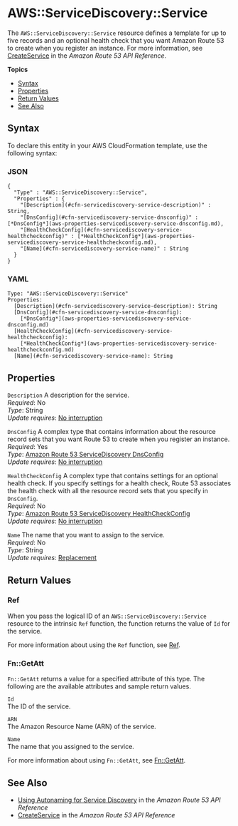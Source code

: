 # AWS::ServiceDiscovery::Service<a name="aws-resource-servicediscovery-service"></a>

The `AWS::ServiceDiscovery::Service` resource defines a template for up to five records and an optional health check that you want Amazon Route 53 to create when you register an instance\. For more information, see [CreateService](http://docs.aws.amazon.com/Route53/latest/APIReference/API_autonaming_CreateService.html) in the *Amazon Route 53 API Reference*\.

**Topics**
+ [Syntax](#aws-resource-servicediscovery-service-syntax)
+ [Properties](#aws-resource-servicediscovery-service-properties)
+ [Return Values](#aws-resource-servicediscovery-service-returnvalues)
+ [See Also](#aws-resource-servicediscovery-service-seealso)

## Syntax<a name="aws-resource-servicediscovery-service-syntax"></a>

To declare this entity in your AWS CloudFormation template, use the following syntax:

### JSON<a name="aws-resource-servicediscovery-service-syntax.json"></a>

```
{
  "Type" : "AWS::ServiceDiscovery::Service",
  "Properties" : {
    "[Description](#cfn-servicediscovery-service-description)" : String,
    "[DnsConfig](#cfn-servicediscovery-service-dnsconfig)" : [*DnsConfig*](aws-properties-servicediscovery-service-dnsconfig.md),
    "[HealthCheckConfig](#cfn-servicediscovery-service-healthcheckconfig)" : [*HealthCheckConfig*](aws-properties-servicediscovery-service-healthcheckconfig.md),
    "[Name](#cfn-servicediscovery-service-name)" : String
  }
}
```

### YAML<a name="aws-resource-servicediscovery-service-syntax.yaml"></a>

```
Type: "AWS::ServiceDiscovery::Service"
Properties:
  [Description](#cfn-servicediscovery-service-description): String
  [DnsConfig](#cfn-servicediscovery-service-dnsconfig): 
    [*DnsConfig*](aws-properties-servicediscovery-service-dnsconfig.md)
  [HealthCheckConfig](#cfn-servicediscovery-service-healthcheckconfig): 
    [*HealthCheckConfig*](aws-properties-servicediscovery-service-healthcheckconfig.md)
  [Name](#cfn-servicediscovery-service-name): String
```

## Properties<a name="aws-resource-servicediscovery-service-properties"></a>

`Description`  <a name="cfn-servicediscovery-service-description"></a>
A description for the service\.  
*Required*: No  
*Type*: String  
*Update requires*: [No interruption](using-cfn-updating-stacks-update-behaviors.md#update-no-interrupt)

`DnsConfig`  <a name="cfn-servicediscovery-service-dnsconfig"></a>
A complex type that contains information about the resource record sets that you want Route 53 to create when you register an instance\.   
*Required*: Yes  
*Type*: [Amazon Route 53 ServiceDiscovery DnsConfig](aws-properties-servicediscovery-service-dnsconfig.md)  
*Update requires*: [No interruption](using-cfn-updating-stacks-update-behaviors.md#update-no-interrupt)

`HealthCheckConfig`  <a name="cfn-servicediscovery-service-healthcheckconfig"></a>
A complex type that contains settings for an optional health check\. If you specify settings for a health check, Route 53 associates the health check with all the resource record sets that you specify in `DnsConfig`\.  
*Required*: No  
*Type*: [Amazon Route 53 ServiceDiscovery HealthCheckConfig](aws-properties-servicediscovery-service-healthcheckconfig.md)  
*Update requires*: [No interruption](using-cfn-updating-stacks-update-behaviors.md#update-no-interrupt)

`Name`  <a name="cfn-servicediscovery-service-name"></a>
The name that you want to assign to the service\.  
*Required*: No  
*Type*: String  
*Update requires*: [Replacement](using-cfn-updating-stacks-update-behaviors.md#update-replacement)

## Return Values<a name="aws-resource-servicediscovery-service-returnvalues"></a>

### Ref<a name="aws-resource-servicediscovery-service-ref"></a>

When you pass the logical ID of an `AWS::ServiceDiscovery::Service` resource to the intrinsic `Ref` function, the function returns the value of `Id` for the service\.

For more information about using the `Ref` function, see [Ref](intrinsic-function-reference-ref.md)\.

### Fn::GetAtt<a name="aws-resource-servicediscovery-service-getatt"></a>

 `Fn::GetAtt` returns a value for a specified attribute of this type\. The following are the available attributes and sample return values\.

`Id`  
The ID of the service\.

`ARN`  
The Amazon Resource Name \(ARN\) of the service\.

`Name`  
The name that you assigned to the service\.

For more information about using `Fn::GetAtt`, see [Fn::GetAtt](intrinsic-function-reference-getatt.md)\.

## See Also<a name="aws-resource-servicediscovery-service-seealso"></a>
+ [Using Autonaming for Service Discovery](http://docs.aws.amazon.com/Route53/latest/APIReference/overview-service-discovery.html) in the *Amazon Route 53 API Reference*
+ [CreateService](http://docs.aws.amazon.com/Route53/latest/APIReference/API_autonaming_CreateService.html) in the *Amazon Route 53 API Reference*